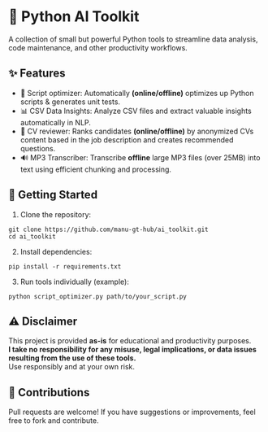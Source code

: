 
# 🔧 Python AI Toolkit

A collection of small but powerful Python tools to streamline data analysis, code maintenance, and other productivity workflows.

## ✨ Features

- 🚀 Script optimizer: Automatically **(online/offline)** optimizes up Python scripts & generates unit tests. 
- 📊 CSV Data Insights: Analyze CSV files and extract valuable insights automatically in NLP.  
- 📄 CV reviewer: Ranks candidates **(online/offline)** by anonymized CVs content based in the job description and creates recommended questions.  
- 🔊 MP3 Transcriber: Transcribe **offline** large MP3 files (over 25MB) into text using efficient chunking and processing.

## 🚀 Getting Started

1. Clone the repository:
```
git clone https://github.com/manu-gt-hub/ai_toolkit.git
cd ai_toolkit
```

2. Install dependencies:
```
pip install -r requirements.txt
```

3. Run tools individually (example):
```
python script_optimizer.py path/to/your_script.py
```

## ⚠️ Disclaimer

This project is provided **as-is** for educational and productivity purposes.  
**I take no responsibility for any misuse, legal implications, or data issues resulting from the use of these tools.**  
Use responsibly and at your own risk.

## 🧠 Contributions

Pull requests are welcome! If you have suggestions or improvements, feel free to fork and contribute.
